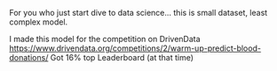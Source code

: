 For you who just start dive to data science... this is small dataset, least complex model.

I made this model for the competition on DrivenData https://www.drivendata.org/competitions/2/warm-up-predict-blood-donations/
Got 16% top Leaderboard (at that time)

